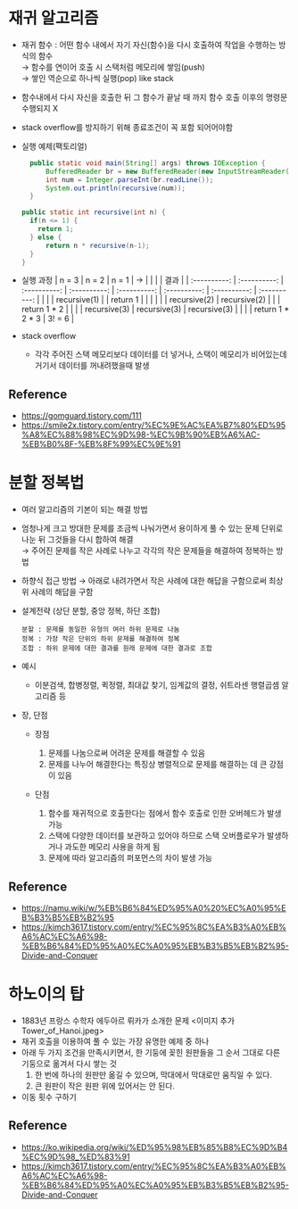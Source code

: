 # 재귀 알고리즘 
  - 재귀 함수 : 어떤 함수 내에서 자기 자신(함수)을 다시 호출하여 작업을 수행하는 방식의 함수   
    → 함수를 연이어 호출 시 스택처럼 메모리에 쌓임(push)   
    → 쌓인 역순으로 하나씩 실행(pop) like stack
  - 함수내에서 다시 자신을 호출한 뒤 그 함수가 끝날 때 까지 함수 호출 이후의 명령문 수행되지 X
  - stack overflow를 방지하기 위해 종료조건이 꼭 포함 되어어야함 
  
  - 실행 예제(팩토리얼)
    ~~~ java
	  public static void main(String[] args) throws IOException {
		  BufferedReader br = new BufferedReader(new InputStreamReader(System.in));
		  int num = Integer.parseInt(br.readLine());
		  System.out.println(recursive(num));
	  }
    ~~~
    ~~~ java
    public static int recursive(int n) {
      if(n <= 1) {
        return 1;
      } else {
          return n * recursive(n-1);
      }
    }
    ~~~
  - 실행 과정
    | n = 3        | n = 2        | n = 1        |       →      |              |              |              |    결과      |
    | :----------: | :----------: | :----------: | :----------: | :----------: | :----------: | :----------: | :----------: |
    |              |              | recursive(1) |              | return 1     |              |              |              |
    |              | recursive(2) | recursive(2) |              |              | return 1 * 2 |              |              |
    | recursive(3) | recursive(3) | recursive(3) |              |              |              | return 1 * 2 * 3 | 3! = 6   |
       
  - stack overflow 
     * 각각 주어진 스택 메모리보다 데이터를 더 넣거나, 스택이 메모리가 비어있는데 거기서 데이터를 꺼내려했을때 발생
## Reference
  - https://gomguard.tistory.com/111
  - https://smile2x.tistory.com/entry/%EC%9E%AC%EA%B7%80%ED%95%A8%EC%88%98%EC%9D%98-%EC%9B%90%EB%A6%AC-%EB%B0%8F-%EB%8F%99%EC%9E%91
   
# 분할 정복법
  - 여러 알고리즘의 기본이 되는 해결 방법
  - 엄청나게 크고 방대한 문제를 조금씩 나눠가면서 용이하게 풀 수 있는 문제 단위로 나눈 뒤 그것들을 다시 합하여 해결   
    → 주어진 문제를 작은 사례로 나누고 각각의 작은 문제들을 해결하여 정복하는 방법
  - 하향식 접근 방법 → 아래로 내려가면서 작은 사례에 대한 해답을 구함으로써 최상위 사례의 해답을 구함
  - 설계전략 (상단 분할, 중앙 정복, 하단 조합)
    ```
    분할 : 문제를 동일한 유형의 여러 하위 문제로 나눔
    정복 : 가장 작은 단위의 하위 문제를 해결하여 정복
    조합 : 하위 문제에 대한 결과를 원래 문제에 대한 결과로 조합
    ```
  - 예시  
    * 이분검색, 합병정렬, 퀵정렬, 최대값 찾기, 임계값의 결정, 쉬트라센 행렬곱셈 알고리즘 등
    
  - 장, 단점
    * 장점 
      1. 문제를 나눔으로써 어려운 문제를 해결할 수 있음
      2. 문제를 나누어 해결한다는 특징상 병렬적으로 문제를 해결하는 데 큰 강점이 있음

    * 단점
      1. 함수를 재귀적으로 호출한다는 점에서 함수 호출로 인한 오버헤드가 발생 가능
      2. 스택에 다양한 데이터를 보관하고 있어야 하므로 스택 오버플로우가 발생하거나 과도한 메모리 사용을 하게 됨
      3. 문제에 따라 알고리즘의 퍼포먼스의 차이 발생 가능

## Reference
  - https://namu.wiki/w/%EB%B6%84%ED%95%A0%20%EC%A0%95%EB%B3%B5%EB%B2%95
  - https://kimch3617.tistory.com/entry/%EC%95%8C%EA%B3%A0%EB%A6%AC%EC%A6%98-%EB%B6%84%ED%95%A0%EC%A0%95%EB%B3%B5%EB%B2%95-Divide-and-Conquer

# 하노이의 탑 
  - 1883년 프랑스 수학자 에두아르 뤼카가 소개한 문제
    <이미지 추가 Tower_of_Hanoi.jpeg>
  - 재귀 호출을 이용하여 풀 수 있는 가장 유명한 예제 중 하나
  - 아래 두 가지 조건을 만족시키면서, 한 기둥에 꽂힌 원판들을 그 순서 그대로 다른 기둥으로 옮겨서 다시 쌓는 것
    1. 한 번에 하나의 원판만 옮길 수 있으며, 막대에서 막대로만 움직일 수 있다.
    2. 큰 원판이 작은 원판 위에 있어서는 안 된다.
  - 이동 횟수 구하기
    
    
## Reference
  - https://ko.wikipedia.org/wiki/%ED%95%98%EB%85%B8%EC%9D%B4%EC%9D%98_%ED%83%91
  - https://kimch3617.tistory.com/entry/%EC%95%8C%EA%B3%A0%EB%A6%AC%EC%A6%98-%EB%B6%84%ED%95%A0%EC%A0%95%EB%B3%B5%EB%B2%95-Divide-and-Conquer

